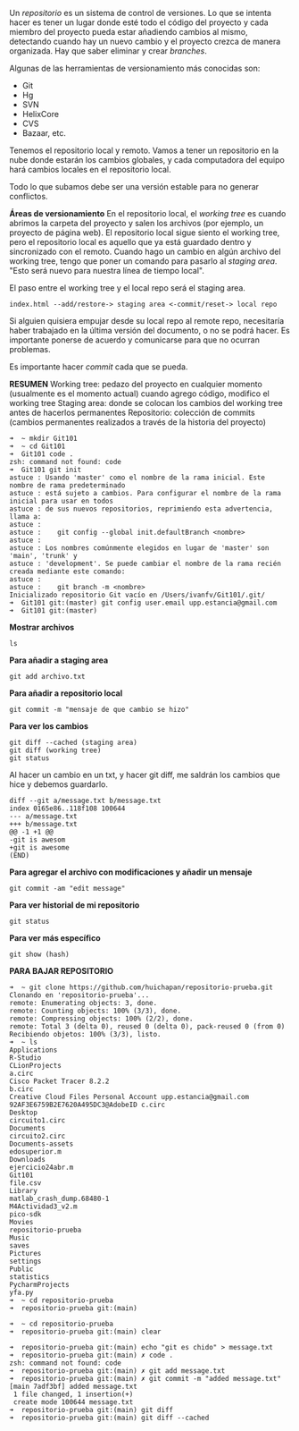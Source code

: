 Un *repositorio* es un sistema de control de versiones. Lo que se intenta hacer es tener un lugar donde esté todo el código del proyecto y cada miembro del proyecto pueda estar añadiendo cambios al mismo, detectando cuando hay un nuevo cambio y el proyecto crezca de manera organizada.
Hay que saber eliminar y crear *branches*.

Algunas de las herramientas de versionamiento más conocidas son:
- Git
- Hg
- SVN
- HelixCore
- CVS
- Bazaar, etc.

Tenemos el repositorio local y remoto. Vamos a tener un repositorio en la nube donde estarán los cambios globales, y cada computadora del equipo hará cambios locales en el repositorio local.

Todo lo que subamos debe ser una versión estable para no generar conflictos.

**Áreas de versionamiento**
En el repositorio local, el *working tree* es cuando abrimos la carpeta del proyecto y salen los archivos (por ejemplo, un proyecto de página web). El repositorio local sigue siento el working tree, pero el repositorio local es aquello que ya está guardado dentro y sincronizado con el remoto. Cuando hago un cambio en algún archivo del working tree, tengo que poner un comando para pasarlo al *staging area*. "Esto será nuevo para nuestra línea de tiempo local".

El paso entre el working tree y el local repo será el staging area.

```
index.html --add/restore-> staging area <-commit/reset-> local repo
```
Si alguien quisiera empujar desde su local repo al remote repo, necesitaría haber trabajado en la última versión del documento, o no se podrá hacer. Es importante ponerse de acuerdo y comunicarse para que no ocurran problemas.

Es importante hacer *commit* cada que se pueda.

**RESUMEN**
Working tree: pedazo del proyecto en cualquier momento (usualmente es el momento actual) cuando agrego código, modifico el working tree
Staging area: donde se colocan los cambios del working tree antes de hacerlos permanentes
Repositorio: colección de commits (cambios permanentes realizados a través de la historia del proyecto)
```
➜  ~ mkdir Git101
➜  ~ cd Git101
➜  Git101 code .
zsh: command not found: code
➜  Git101 git init
astuce : Usando 'master' como el nombre de la rama inicial. Este nombre de rama predeterminado
astuce : está sujeto a cambios. Para configurar el nombre de la rama inicial para usar en todos
astuce : de sus nuevos repositorios, reprimiendo esta advertencia, llama a:
astuce :
astuce : 	git config --global init.defaultBranch <nombre>
astuce :
astuce : Los nombres comúnmente elegidos en lugar de 'master' son 'main', 'trunk' y
astuce : 'development'. Se puede cambiar el nombre de la rama recién creada mediante este comando:
astuce :
astuce : 	git branch -m <nombre>
Inicializado repositorio Git vacío en /Users/ivanfv/Git101/.git/
➜  Git101 git:(master) git config user.email upp.estancia@gmail.com
➜  Git101 git:(master) 
```
**Mostrar archivos**
```
ls
```
**Para añadir a staging area**
```
git add archivo.txt
```
**Para añadir a repositorio local**
```
git commit -m "mensaje de que cambio se hizo"
```
**Para ver los cambios**
```
git diff --cached (staging area)
git diff (working tree)
git status
```
Al hacer un cambio en un txt, y hacer git diff, me saldrán los cambios que hice y debemos guardarlo.
```
diff --git a/message.txt b/message.txt
index 0165e86..118f108 100644
--- a/message.txt
+++ b/message.txt
@@ -1 +1 @@
-git is awesom
+git is awesome
(END)
```
**Para agregar el archivo con modificaciones y añadir un mensaje**
```
git commit -am "edit message"
```
**Para ver historial de mi repositorio**
```
git status
```
**Para ver más específico**
```
git show (hash)
```
**PARA BAJAR REPOSITORIO**
```
➜  ~ git clone https://github.com/huichapan/repositorio-prueba.git
Clonando en 'repositorio-prueba'...
remote: Enumerating objects: 3, done.
remote: Counting objects: 100% (3/3), done.
remote: Compressing objects: 100% (2/2), done.
remote: Total 3 (delta 0), reused 0 (delta 0), pack-reused 0 (from 0)
Recibiendo objetos: 100% (3/3), listo.
➜  ~ ls
Applications                                                                                  R-Studio
CLionProjects                                                                                 a.circ
Cisco Packet Tracer 8.2.2                                                                     b.circ
Creative Cloud Files Personal Account upp.estancia@gmail.com 92AF3E6759B2E7620A495DC3@AdobeID c.circ
Desktop                                                                                       circuito1.circ
Documents                                                                                     circuito2.circ
Documents-assets                                                                              edosuperior.m
Downloads                                                                                     ejercicio24abr.m
Git101                                                                                        file.csv
Library                                                                                       matlab_crash_dump.68480-1
M4Actividad3_v2.m                                                                             pico-sdk
Movies                                                                                        repositorio-prueba
Music                                                                                         saves
Pictures                                                                                      settings
Public                                                                                        statistics
PycharmProjects                                                                               yfa.py
➜  ~ cd repositorio-prueba
➜  repositorio-prueba git:(main) 
```
```
➜  ~ cd repositorio-prueba
➜  repositorio-prueba git:(main) clear

➜  repositorio-prueba git:(main) echo "git es chido" > message.txt
➜  repositorio-prueba git:(main) ✗ code .
zsh: command not found: code
➜  repositorio-prueba git:(main) ✗ git add message.txt
➜  repositorio-prueba git:(main) ✗ git commit -m "added message.txt"
[main 7adf3bf] added message.txt
 1 file changed, 1 insertion(+)
 create mode 100644 message.txt
➜  repositorio-prueba git:(main) git diff
➜  repositorio-prueba git:(main) git diff --cached
```
